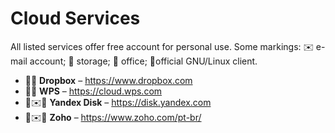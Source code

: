 # Cloud Services

All listed services offer free account for personal use. Some markings: ✉️ e-mail account; 💾 storage; 📄 office; 🐧official GNU/Linux client.

* 💾🐧 **Dropbox** – https://www.dropbox.com
* 💾📄 **WPS** – https://cloud.wps.com
* 💾✉️🐧 **Yandex Disk** – https://disk.yandex.com
* 💾✉️📄 **Zoho** – https://www.zoho.com/pt-br/